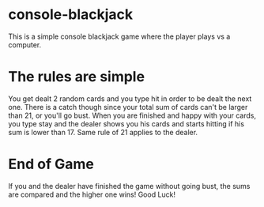 # console-blackjack
This is a simple console blackjack game where the player plays vs a computer.

# The rules are simple 
You get dealt 2 random cards and you type hit in order to be dealt the next one.
There is a catch though since your total sum of cards can't be larger than 21, or you'll go bust.
When you are finished and happy with your cards, you type stay and the dealer shows you his cards and starts hitting if his sum is lower than 17.
Same rule of 21 applies to the dealer. 

# End of Game
If you and the dealer have finished the game without going bust, the sums are compared and the higher one wins!
Good Luck!
